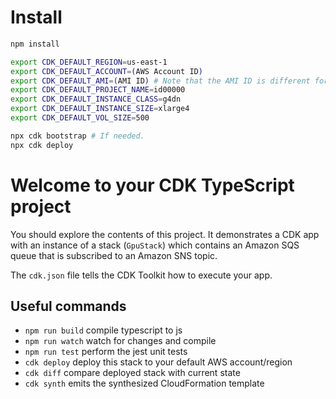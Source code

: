 # Install

```bash
npm install

export CDK_DEFAULT_REGION=us-east-1
export CDK_DEFAULT_ACCOUNT=(AWS Account ID)
export CDK_DEFAULT_AMI=(AMI ID) # Note that the AMI ID is different for each region
export CDK_DEFAULT_PROJECT_NAME=id00000
export CDK_DEFAULT_INSTANCE_CLASS=g4dn
export CDK_DEFAULT_INSTANCE_SIZE=xlarge4
export CDK_DEFAULT_VOL_SIZE=500

npx cdk bootstrap # If needed.
npx cdk deploy
```

# Welcome to your CDK TypeScript project

You should explore the contents of this project. It demonstrates a CDK app with an instance of a stack (`GpuStack`)
which contains an Amazon SQS queue that is subscribed to an Amazon SNS topic.

The `cdk.json` file tells the CDK Toolkit how to execute your app.

## Useful commands

* `npm run build`   compile typescript to js
* `npm run watch`   watch for changes and compile
* `npm run test`    perform the jest unit tests
* `cdk deploy`      deploy this stack to your default AWS account/region
* `cdk diff`        compare deployed stack with current state
* `cdk synth`       emits the synthesized CloudFormation template
